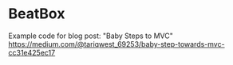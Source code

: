 # BeatBox
Example code for blog post: "Baby Steps to MVC"
https://medium.com/@tariqwest_69253/baby-step-towards-mvc-cc31e425ec17
